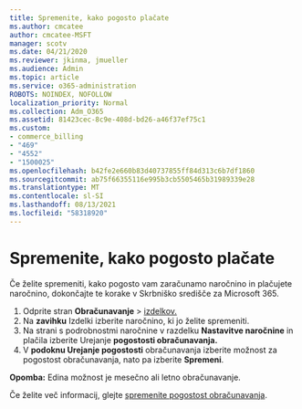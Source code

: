 ```yaml
---
title: Spremenite, kako pogosto plačate
ms.author: cmcatee
author: cmcatee-MSFT
manager: scotv
ms.date: 04/21/2020
ms.reviewer: jkinma, jmueller
ms.audience: Admin
ms.topic: article
ms.service: o365-administration
ROBOTS: NOINDEX, NOFOLLOW
localization_priority: Normal
ms.collection: Adm_O365
ms.assetid: 81423cec-8c9e-408d-bd26-a46f37ef75c1
ms.custom:
- commerce_billing
- "469"
- "4552"
- "1500025"
ms.openlocfilehash: b42fe2e660b83d40737855ff84d313c6b7df1860
ms.sourcegitcommit: ab75f66355116e995b3cb5505465b31989339e28
ms.translationtype: MT
ms.contentlocale: sl-SI
ms.lasthandoff: 08/13/2021
ms.locfileid: "58318920"
---
```

# <a name="change-how-often-you-pay"></a>Spremenite, kako pogosto plačate

Če želite spremeniti, kako pogosto vam zaračunamo naročnino in plačujete naročnino, dokončajte te korake v Skrbniško središče za Microsoft 365.

1. Odprite stran **Obračunavanje**  >  [izdelkov.](https://go.microsoft.com/fwlink/p/?linkid=842054)
2. Na **zavihku** Izdelki izberite naročnino, ki jo želite spremeniti.
3. Na strani s podrobnostmi naročnine v razdelku **Nastavitve naročnine** in plačila izberite Urejanje **pogostosti obračunavanja.**
4. V **podoknu Urejanje pogostosti** obračunavanja izberite možnost za pogostost obračunavanja, nato pa izberite **Spremeni**.

**Opomba:** Edina možnost je mesečno ali letno obračunavanje.

Če želite več informacij, glejte [spremenite pogostost obračunavanja](https://docs.microsoft.com/microsoft-365/commerce/billing-and-payments/change-payment-frequency).